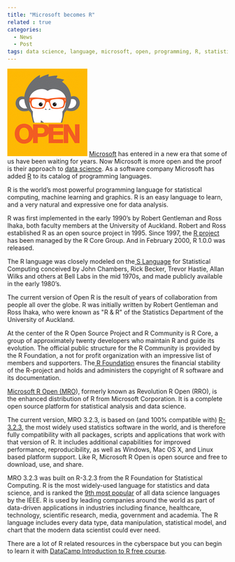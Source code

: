 ```yaml
---
title: "Microsoft becomes R"
related : true
categories:
  - News
  - Post
tags: data science, language, microsoft, open, programming, R, statistical analysis
---
```


![Microsoft R Open](/assets/images/2016/01/MRO-Logo-1.png) [Microsoft](http://www.microsoft.com/) has
entered in a new era that some of us have been waiting for years. Now Microsoft
is more open and the proof is their approach
to [data science](https://en.wikipedia.org/wiki/Data_science). As a software
company Microsoft has
added [R](https://en.wikipedia.org/wiki/R_(programming_language)) to its catalog
of programming languages.

R is the world’s most powerful programming language for statistical computing,
machine learning and graphics. R is an easy language to learn, and a very
natural and expressive one for data analysis.

R was first implemented in the early 1990’s by Robert Gentleman and Ross Ihaka,
both faculty members at the University of Auckland. Robert and Ross established
R as an open source project in 1995. Since 1997,
the [R project](https://www.r-project.org/) has been managed by the R Core
Group. And in February 2000, R 1.0.0 was released.

The R language was closely modeled on
the[ S Language](https://en.wikipedia.org/wiki/S_(programming_language)) for
Statistical Computing conceived by John Chambers, Rick Becker, Trevor Hastie,
Allan Wilks and others at Bell Labs in the mid 1970s, and made publicly
available in the early 1980’s.

The current version of Open R is the result of years of collaboration from
people all over the globe. R was initially written by Robert Gentleman and Ross
Ihaka, who were known as "R & R" of the Statistics Department of the University
of Auckland.

At the center of the R Open Source Project and R Community is R Core, a group of
approximately twenty developers who maintain R and guide its evolution. The
official public structure for the R Community is provided by the R Foundation, a
not for profit organization with an impressive list of members and supporters.
The[ R Foundation](https://www.r-project.org/foundation/) ensures the financial
stability of the R-project and holds and administers the copyright of R software
and its documentation.

[Microsoft R Open (MRO](https://mran.revolutionanalytics.com/)), formerly known
as Revolution R Open (RRO), is the enhanced distribution of R from Microsoft
Corporation. It is a complete open source platform for statistical analysis and
data science.

The current version, MRO 3.2.3, is based on (and 100% compatible
with) [R-3.2.3](https://cran.r-project.org/src/base/R-3/), the most widely used
statistics software in the world, and is therefore fully compatibility with all
packages, scripts and applications that work with that version of R. It includes
additional capabilities for improved performance, reproducibility, as well as
Windows, Mac OS X, and Linux based platform support. Like R, Microsoft R Open is
open source and free to download, use, and share.

MRO 3.2.3 was built on R-3.2.3 from the R Foundation for Statistical Computing.
R is the most widely-used language for statistics and data science, and is
ranked
the
[9th most popular](http://blog.revolutionanalytics.com/2014/07/ieee-ranks-r-9-amongst-all-languages.html) of
all data science languages by the IEEE. R is used by leading companies around
the world as part of data-driven applications in industries including finance,
healthcare, technology, scientific research, media, government and academia. The
R language includes every data type, data manipulation, statistical model, and
chart that the modern data scientist could ever need.

There are a lot of R related resources in the cyberspace but you can begin to
learn it
with
[DataCamp Introduction to R free course](https://www.datacamp.com/courses/free-introduction-to-r).
